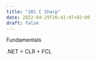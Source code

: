 ```yaml
---
title: "101 C Sharp"
date: 2022-04-29T16:41:07+02:00
draft: false
---
```


Fundamentals

.NET = CLR + FCL 
